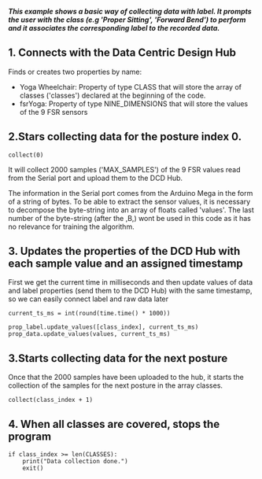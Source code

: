 _**This example shows a basic way of collecting data with label. It prompts
the user with the class (e.g 'Proper Sitting', 'Forward Bend') to perform
and it associates the corresponding label to the recorded data.**_


## 1. Connects with the Data Centric Design Hub
Finds or creates two properties by name:

* Yoga Wheelchair: Property of type CLASS that will store the array of classes ('classes') declared at the beginning of the code.
* fsrYoga: Property of type NINE_DIMENSIONS that will store the values of the 9 FSR sensors

## 2.Stars collecting data for the posture index 0.
```
collect(0)
```
It will collect 2000 samples ('MAX_SAMPLES') of the 9 FSR values read from the Serial port and upload them to the DCD Hub.

The information in the Serial port comes from the Arduino Mega in the form of a string of bytes. To be able to extract the sensor values, it is necessary to decompose the byte-string into an array of floats called 'values'. The last number of the byte-string (after the ,B,) wont be used in this code as it has no relevance for training the algorithm.

## 3. Updates the properties of the DCD Hub with each sample value and an assigned timestamp
First we get the current time in milliseconds and then update values of data and label properties (send them to the DCD Hub) with the same timestamp, so we can easily connect label and raw data later
```
current_ts_ms = int(round(time.time() * 1000))

prop_label.update_values([class_index], current_ts_ms)
prop_data.update_values(values, current_ts_ms)

```
## 3.Starts collecting data for the next posture
Once that the 2000 samples have been uploaded to the hub, it starts the collection of the samples for the next posture in the array classes.
```
collect(class_index + 1)
```
## 4. When all classes are covered, stops the program
```
if class_index >= len(CLASSES):
    print("Data collection done.")
    exit()
```
